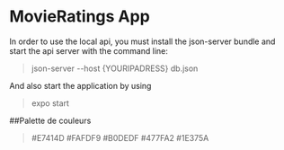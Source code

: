 # MovieRatings App

In order to use the local api, you must install the json-server bundle and start the api server with the command line:
>json-server --host {YOURIPADRESS} db.json

And also start the application by using 
>expo start

##Palette de couleurs
>#E7414D
>#FAFDF9
>#B0DEDF
>#477FA2
>#1E375A
